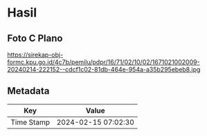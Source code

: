 # Hasil

## Foto C Plano

https://sirekap-obj-formc.kpu.go.id/4c7b/pemilu/pdpr/16/71/02/10/02/1671021002009-20240214-222152--cdcf1c02-81db-464e-954a-a35b295ebeb8.jpg


## Metadata

| Key        | Value               |
| ---------- | ------------------- |
| Time Stamp | 2024-02-15 07:02:30 |



